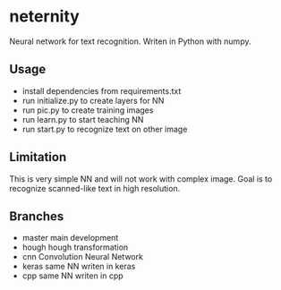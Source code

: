 # neternity

Neural network for text recognition. Writen in Python with numpy.

## Usage

- install dependencies from requirements.txt
- run initialize.py
    to create layers for NN
- run pic.py
    to create training images
- run learn.py
    to start teaching NN
- run start.py
    to recognize text on other image

## Limitation

This is very simple NN and will not work with complex image.
Goal is to recognize scanned-like text in high resolution.

## Branches

- master
    main development
- hough
    hough transformation
- cnn
    Convolution Neural Network
- keras
    same NN writen in keras
- cpp
    same NN writen in cpp



